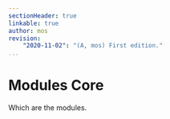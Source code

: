 ```yaml
---
sectionHeader: true
linkable: true
author: mos
revision:
    "2020-11-02": "(A, mos) First edition."
...
```

Modules Core
=======================

Which are the modules.
